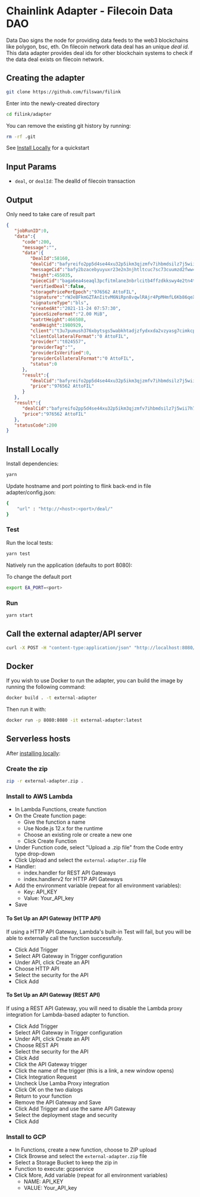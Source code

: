 
# Chainlink Adapter - Filecoin Data DAO 

Data Dao signs the node for providing data feeds to the web3 blockchains like polygon, bsc, eth. On filecoin network data deal has an unique *deal id*. This data adapter provides deal ids for other blockchain systems to check if the data deal exists on filecoin network.


## Creating the adapter 

```bash
git clone https://github.com/filswan/filink
```

Enter into the newly-created directory

```bash
cd filink/adapter
```

You can remove the existing git history by running:

```bash
rm -rf .git
```

See [Install Locally](#install-locally) for a quickstart

## Input Params

- `deal`, or `dealId`: The dealId of filecoin transaction

## Output
Only need to take care of result part

```json
{
   "jobRunID":0,
   "data":{
      "code":200,
      "message":"",
      "data":{
         "DealId":58160,
         "dealCid":"bafyreifo2pp5d4se44xu32p5ikm3qjzmfv7ihbmdsilz7j5wii7h7ne3gm",
         "messageCid":"bafy2bzacebyuyuxr23e2n3njhtltcuc7sc73cuumzd2fww4mt4ivtzg2zn6um",
         "height":455035,
         "pieceCid":"baga6ea4seaql3pcfitmlane3nbrlcitb4ffzdkkswy4e2tn4tf67muicdcueiki",
         "verifiedDeal":false,
         "storagePricePerEpoch":"976562 AttoFIL",
         "signature":"rWJeBFkmGZTAnIitvM6NiRpn8vqwlRAjr4PpMHmfL6Kb86qeXU99DtHWmjW8WyARAFn3mTUtB4+rlibfEUFlts4cAESxfHPiuOciVj0r0d8Y3te0axEZETGsJeLQPPkY",
         "signatureType":"bls",
         "createdAt":"2021-11-24 07:57:30",
         "pieceSizeFormat":"2.00 MiB",
         "satrtHeight":466508,
         "endHeight":1980929,
         "client":"t3u7pumush376xbytsgs5wabkhtadjzfydxxda2vzyasg7cimkcphswrq66j4dubbhwpnojqd3jie6ermpwvvq",
         "clientCollateralFormat":"0 AttoFIL",
         "provider":"t024557",
         "providerTag":"",
         "providerIsVerified":0,
         "providerCollateralFormat":"0 AttoFIL",
         "status":0
      },
      "result":{
         "dealCid":"bafyreifo2pp5d4se44xu32p5ikm3qjzmfv7ihbmdsilz7j5wii7h7ne3gm",
         "price":"976562 AttoFIL"
      }
   },
   "result":{
      "dealCid":"bafyreifo2pp5d4se44xu32p5ikm3qjzmfv7ihbmdsilz7j5wii7h7ne3gm",
      "price":"976562 AttoFIL"
   },
   "statusCode":200
}

```

## Install Locally

Install dependencies:

```bash
yarn
```
Update hostname and port pointing to flink back-end in file adapter/config.json:
```bash
{
    "url" : "http://<host>:<port>/deal/"
}

```

### Test

Run the local tests:

```bash
yarn test
```

Natively run the application (defaults to port 8080):

To change the default port
```bash
export EA_PORT=<port>
```

### Run

```bash
yarn start
```

## Call the external adapter/API server

```bash
curl -X POST -H "content-type:application/json" "http://localhost:8080/" --data '{ "id": 0, "data": { "deal":"58160", "network":"filecoin_mainnet"} }'
```

## Docker

If you wish to use Docker to run the adapter, you can build the image by running the following command:

```bash
docker build . -t external-adapter
```

Then run it with:

```bash
docker run -p 8080:8080 -it external-adapter:latest
```

## Serverless hosts

After [installing locally](#install-locally):

### Create the zip

```bash
zip -r external-adapter.zip .
```

### Install to AWS Lambda

- In Lambda Functions, create function
- On the Create function page:
  - Give the function a name
  - Use Node.js 12.x for the runtime
  - Choose an existing role or create a new one
  - Click Create Function
- Under Function code, select "Upload a .zip file" from the Code entry type drop-down
- Click Upload and select the `external-adapter.zip` file
- Handler:
    - index.handler for REST API Gateways
    - index.handlerv2 for HTTP API Gateways
- Add the environment variable (repeat for all environment variables):
  - Key: API_KEY
  - Value: Your_API_key
- Save

#### To Set Up an API Gateway (HTTP API)

If using a HTTP API Gateway, Lambda's built-in Test will fail, but you will be able to externally call the function successfully.

- Click Add Trigger
- Select API Gateway in Trigger configuration
- Under API, click Create an API
- Choose HTTP API
- Select the security for the API
- Click Add

#### To Set Up an API Gateway (REST API)

If using a REST API Gateway, you will need to disable the Lambda proxy integration for Lambda-based adapter to function.

- Click Add Trigger
- Select API Gateway in Trigger configuration
- Under API, click Create an API
- Choose REST API
- Select the security for the API
- Click Add
- Click the API Gateway trigger
- Click the name of the trigger (this is a link, a new window opens)
- Click Integration Request
- Uncheck Use Lamba Proxy integration
- Click OK on the two dialogs
- Return to your function
- Remove the API Gateway and Save
- Click Add Trigger and use the same API Gateway
- Select the deployment stage and security
- Click Add

### Install to GCP

- In Functions, create a new function, choose to ZIP upload
- Click Browse and select the `external-adapter.zip` file
- Select a Storage Bucket to keep the zip in
- Function to execute: gcpservice
- Click More, Add variable (repeat for all environment variables)
  - NAME: API_KEY
  - VALUE: Your_API_key
